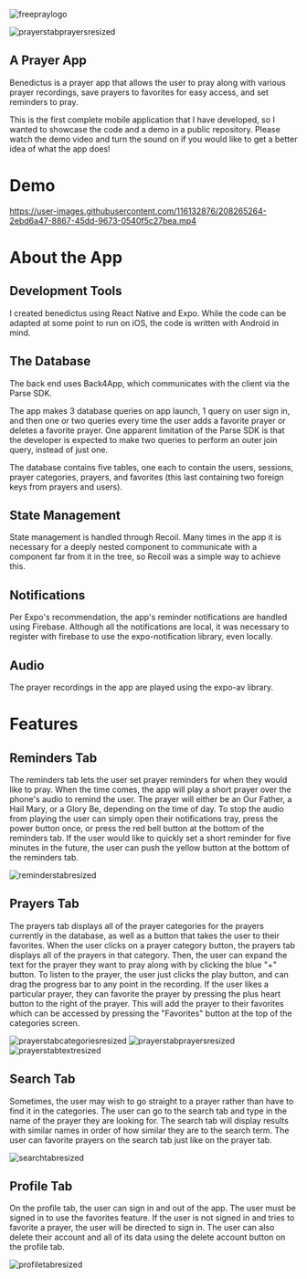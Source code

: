 ![freepraylogo](https://user-images.githubusercontent.com/116132876/208253752-9412126b-031a-4231-9e1b-b5e83525d405.png)

![prayerstabprayersresized](https://user-images.githubusercontent.com/116132876/208253477-87a14cf6-ec76-4fd9-8c7e-43714763c619.png)

## A Prayer App

Benedictus is a prayer app that allows the user to pray along with various prayer recordings, save prayers to favorites for easy access, and set reminders to pray.

This is the first complete mobile application that I have developed, so I wanted to showcase the code and a demo in a public repository. Please watch the demo video and turn the sound on if you would like to get a better idea of what the app does!

# Demo

https://user-images.githubusercontent.com/116132876/208265264-2ebd6a47-8867-45dd-9673-0540f5c27bea.mp4

# About the App

## Development Tools

I created benedictus using React Native and Expo. While the code can be adapted at some point to run on iOS, the code is written with Android in mind.

## The Database

The back end uses Back4App, which communicates with the client via the Parse SDK.

The app makes 3 database queries on app launch, 1 query on user sign in, and then one or two queries every time the user adds a favorite prayer or deletes a favorite prayer. One apparent limitation of the Parse SDK is that the developer is expected to make two queries to perform an outer join query, instead of just one.

The database contains five tables, one each to contain the users, sessions, prayer categories, prayers, and favorites (this last containing two foreign keys from prayers and users).

## State Management

State management is handled through Recoil. Many times in the app it is necessary for a deeply nested component to communicate with a component far from it in the tree, so Recoil was a simple way to achieve this. 

## Notifications

Per Expo's recommendation, the app's reminder notifications are handled using Firebase. Although all the notifications are local, it was necessary to register with firebase to use the expo-notification library, even locally.

## Audio

The prayer recordings in the app are played using the expo-av library.

# Features

## Reminders Tab

The reminders tab lets the user set prayer reminders for when they would like to pray. When the time comes, the app will play a short prayer over the phone's audio to remind the user. The prayer will either be an Our Father, a Hail Mary, or a Glory Be, depending on the time of day. To stop the audio from playing the user can simply open their notifications tray, press the power button once, or press the red bell button at the bottom of the reminders tab. If the user would like to quickly set a short reminder for five minutes in the future, the user can push the yellow button at the bottom of the reminders tab.

![reminderstabresized](https://user-images.githubusercontent.com/116132876/208253458-efc3a6cd-61ad-4047-87c8-69325dbeef06.png)

## Prayers Tab

The prayers tab displays all of the prayer categories for the prayers currently in the database, as well as a button that takes the user to their favorites. When the user clicks on a prayer category button, the prayers tab displays all of the prayers in that category. Then, the user can expand the text for the prayer they want to pray along with by clicking the blue "+" button. To listen to the prayer, the user just clicks the play button, and can drag the progress bar to any point in the recording. If the user likes a particular prayer, they can favorite the prayer by pressing the plus heart button to the right of the prayer. This will add the prayer to their favorites which can be accessed by pressing the "Favorites" button at the top of the categories screen. 

![prayerstabcategoriesresized](https://user-images.githubusercontent.com/116132876/208253470-2a5bb983-a785-4fc6-9425-e0d9f4fc008e.png)
![prayerstabprayersresized](https://user-images.githubusercontent.com/116132876/208253477-87a14cf6-ec76-4fd9-8c7e-43714763c619.png)
![prayerstabtextresized](https://user-images.githubusercontent.com/116132876/208253485-0e7f3c1e-5c9f-4345-b1ef-6f6b797ae65d.png)


## Search Tab

Sometimes, the user may wish to go straight to a prayer rather than have to find it in the categories. The user can go to the search tab and type in the name of the prayer they are looking for. The search tab will display results with similar names in order of how similar they are to the search term. The user can favorite prayers on the search tab just like on the prayer tab.

![searchtabresized](https://user-images.githubusercontent.com/116132876/208253493-8a84f439-fcef-415a-a75f-bc97ceb61ff7.png)

## Profile Tab

On the profile tab, the user can sign in and out of the app. The user must be signed in to use the favorites feature. If the user is not signed in and tries to favorite a prayer, the user will be directed to sign in. The user can also delete their account and all of its data using the delete account button on the profile tab.

![profiletabresized](https://user-images.githubusercontent.com/116132876/208253498-33b12a44-2307-4b7d-9e9d-871000035969.png)








